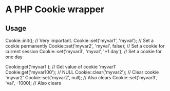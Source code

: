 A PHP Cookie wrapper
====================

Usage
-----
Cookie::init(); // Very important.
Cookie::set('myvar1', 'myval'); // Set a cookie permanently
Cookie::set('myvar2', 'myval', false); // Set a cookie for current session
Cookie::set('myvar3', 'myval', '+1 day'); // Set a cookie for one day

Cookie:get('myvar1'); // Get value of cookie 'myvar1'
Cookie:get('myvar100'); // NULL
Cookie::clear('myvar2'); // Clear cookie 'myvar2'
Cookie::set('myvar2', null); // Also clears
Cookie::set('myvar3', 'val', -1000); // Also clears